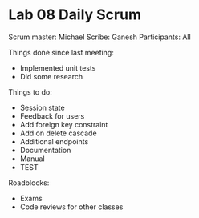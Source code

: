 # Lab 08 Daily Scrum
Scrum master: Michael
Scribe: Ganesh
Participants: All

Things done since last meeting:
- Implemented unit tests
- Did some research

Things to do:
- Session state
- Feedback for users
- Add foreign key constraint
- Add on delete cascade
- Additional endpoints
- Documentation
- Manual
- TEST

Roadblocks:
- Exams
- Code reviews for other classes
